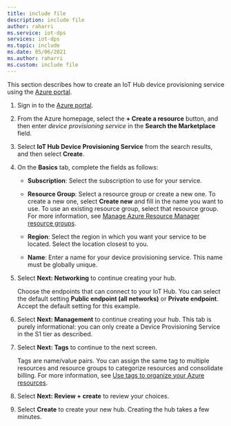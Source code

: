 ```yaml
---
title: include file
description: include file
author: raharri
ms.service: iot-dps
services: iot-dps
ms.topic: include
ms.date: 05/06/2021
ms.author: raharri
ms.custom: include file
---
```


This section describes how to create an IoT Hub device provisioning service using the [Azure portal](https://portal.azure.com).

1. Sign in to the [Azure portal](https://portal.azure.com).

1. From the Azure homepage, select the **+ Create a resource** button, and then enter *device provisioning service* in the **Search the Marketplace** field.

1. Select **IoT Hub Device Provisioning Service** from the search results, and then select **Create**.

1. On the **Basics** tab, complete the fields as follows:

   - **Subscription**: Select the subscription to use for your service.

   - **Resource Group**: Select a resource group or create a new one. To create a new one, select **Create new** and fill in the name you want to use. To use an existing resource group, select that resource group. For more information, see [Manage Azure Resource Manager resource groups](../articles/azure-resource-manager/management/manage-resource-groups-portal.md).

   - **Region**: Select the region in which you want your service to be located. Select the location closest to you.

   - **Name**: Enter a name for your device provisioning service. This name must be globally unique.

1. Select **Next: Networking** to continue creating your hub.

   Choose the endpoints that can connect to your IoT Hub. You can select the default setting **Public endpoint (all networks)** or **Private endpoint**. Accept the default setting for this example.

1. Select **Next: Management** to continue creating your hub. This tab is purely informational: you can only create a Device Provisioning Service in the S1 tier as described.

1. Select **Next: Tags** to continue to the next screen.

    Tags are name/value pairs. You can assign the same tag to multiple resources and resource groups to categorize resources and consolidate billing. For more information, see [Use tags to organize your Azure resources](../articles/azure-resource-manager/management/tag-resources.md).

1. Select **Next: Review + create** to review your choices.

1. Select **Create** to create your new hub. Creating the hub takes a few minutes.